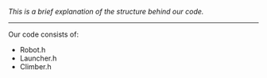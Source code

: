 *This is a brief explanation of the structure behind our code.*

---------------

Our code consists of:
* Robot.h
* Launcher.h
* Climber.h
